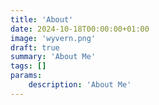 ```yaml
---
title: 'About'
date: 2024-10-18T00:00:00+01:00
image: 'wyvern.png'
draft: true
summary: 'About Me'
tags: []
params:
    description: 'About Me'
---
```

